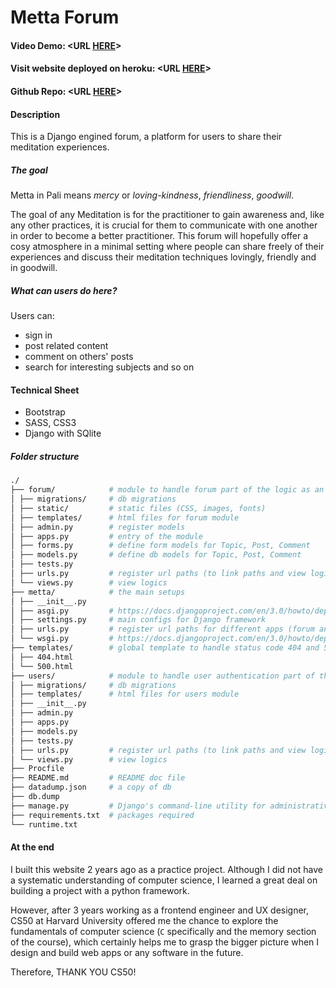 # Metta Forum

#### Video Demo: <URL [HERE](https://youtu.be/64pgPrqFRcg)>

#### Visit website deployed on heroku: <URL [HERE](https://metta-forum.herokuapp.com/)>

#### Github Repo: <URL [HERE](https://github.com/LD8/metta)>
#### Description

This is a Django engined forum, a platform for users to share their meditation experiences.

##### The goal

Metta in Pali means _mercy_ or _loving-kindness_, _friendliness_, _goodwill_.

The goal of any Meditation is for the practitioner to gain awareness and, like any other practices, it is crucial for them to communicate with one another in order to become a better practitioner. This forum will hopefully offer a cosy atmosphere in a minimal setting where people can share freely of their experiences and discuss their meditation techniques lovingly, friendly and in goodwill.

##### What can users do here?

Users can:

- sign in
- post related content
- comment on others' posts
- search for interesting subjects and so on

#### Technical Sheet

- Bootstrap
- SASS, CSS3
- Django with SQlite

##### Folder structure

```bash
./
├── forum/            # module to handle forum part of the logic as an app by itself
│ ├── migrations/     # db migrations
│ ├── static/         # static files (CSS, images, fonts)
│ ├── templates/      # html files for forum module
│ ├── admin.py        # register models
│ ├── apps.py         # entry of the module
│ ├── forms.py        # define form models for Topic, Post, Comment
│ ├── models.py       # define db models for Topic, Post, Comment
│ ├── tests.py
│ ├── urls.py         # register url paths (to link paths and view logics)
│ └── views.py        # view logics
├── metta/            # the main setups
│ ├── __init__.py
│ ├── asgi.py         # https://docs.djangoproject.com/en/3.0/howto/deployment/asgi/
│ ├── settings.py     # main configs for Django framework
│ ├── urls.py         # register url paths for different apps (forum and users in this case)
│ └── wsgi.py         # https://docs.djangoproject.com/en/3.0/howto/deployment/wsgi/
├── templates/        # global template to handle status code 404 and 500
│ ├── 404.html
│ └── 500.html
├── users/            # module to handle user authentication part of the logic
│ ├── migrations/     # db migrations
│ ├── templates/      # html files for users module
│ ├── __init__.py
│ ├── admin.py
│ ├── apps.py
│ ├── models.py
│ ├── tests.py
│ ├── urls.py         # register url paths (to link paths and view logics)
│ └── views.py        # view logics
├── Procfile
├── README.md         # README doc file
├── datadump.json     # a copy of db
├── db.dump
├── manage.py         # Django's command-line utility for administrative tasks
├── requirements.txt  # packages required
└── runtime.txt
```

#### At the end

I built this website 2 years ago as a practice project. Although I did not have a systematic understanding of computer science, I learned a great deal on building a project with a python framework.

However, after 3 years working as a frontend engineer and UX designer, CS50 at Harvard University offered me the chance to explore the fundamentals of computer science (`C` specifically and the memory section of the course), which certainly helps me to grasp the bigger picture when I design and build web apps or any software in the future.

Therefore, THANK YOU CS50!
